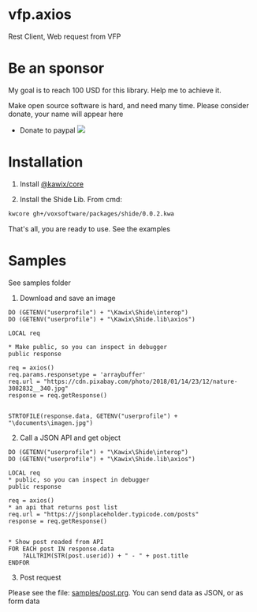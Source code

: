 # vfp.axios 

Rest Client, Web request from VFP

# Be an sponsor


My goal is to reach 100 USD for this library. Help me to achieve it. 

Make open source software is hard, and need many time. Please consider donate, your name will appear here

* Donate to paypal [![](https://www.paypalobjects.com/en_US/i/btn/btn_donateCC_LG.gif)](https://www.paypal.com/cgi-bin/webscr?cmd=_s-xclick&hosted_button_id=XTUTKMVWCVQCJ&source=url)



# Installation 

1. Install [@kawix/core](https://github.com/kodhework/kawix/blob/master/core/INSTALL.md)

2. Install the Shide Lib. From cmd: 

```bash
kwcore gh+/voxsoftware/packages/shide/0.0.2.kwa
```

That's all, you are ready to use. See the examples


# Samples

See samples folder

1. Download and save an image 

```harbour
DO (GETENV("userprofile") + "\Kawix\Shide\interop")
DO (GETENV("userprofile") + "\Kawix\Shide.lib\axios")

LOCAL req

* Make public, so you can inspect in debugger
public response 

req = axios()
req.params.responsetype = 'arraybuffer'
req.url = "https://cdn.pixabay.com/photo/2018/01/14/23/12/nature-3082832__340.jpg"
response = req.getResponse()


STRTOFILE(response.data, GETENV("userprofile") + "\documents\imagen.jpg")
```


2. Call a JSON API and get object

```harbour
DO (GETENV("userprofile") + "\Kawix\Shide\interop")
DO (GETENV("userprofile") + "\Kawix\Shide.lib\axios")

LOCAL req
* public, so you can inspect in debugger
public response 

req = axios()
* an api that returns post list
req.url = "https://jsonplaceholder.typicode.com/posts"
response = req.getResponse()


* Show post readed from API
FOR EACH post IN response.data 
	?ALLTRIM(STR(post.userid)) + " - " + post.title
ENDFOR

```


3. Post request 

Please see the file: [samples/post.prg](./samples/post.prg). 
You can send data as JSON, or as form data
